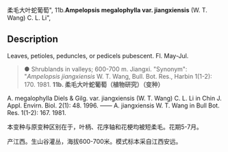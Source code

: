 柔毛大叶蛇葡萄",
11b.**Ampelopsis megalophylla var. jiangxiensis** (W. T. Wang) C. L. Li",

## Description
Leaves, petioles, peduncles, or pedicels pubescent. Fl. May-Jul.

> ●  Shrublands in valleys; 600-700 m. Jiangxi.
  "Synonym": "*Ampelopsis jiangxiensis* W. T. Wang, Bull. Bot. Res., Harbin 1(1-2): 170. 1981.
**11b. 柔毛大叶蛇葡萄（植物研究）（变种）**

A. megalophylla Diels & Gilg. var. jiangxiensis (W. T. Wang) C. L. Li in Chin J. Appl. Envirn. Biol. 2(1): 48. 1996. —— A. jiangxiensis W. T. Wang in Bull Bot. Res. 1(1-2): 167. 1981.

本变种与原变种区别在于，叶柄、花序轴和花梗均被短柔毛。花期5-7月。

产江西。生山谷灌丛，海拔600-700米。模式标本采自江西安远。
